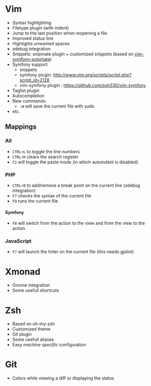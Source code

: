 Vim
===

* Syntax highlighting
* Filetype plugin (with indent)
* Jump to the last position when reopening a file
* Improved status line
* Highlights unwanted spaces
* xdebug integration
* Snippets: snipmate plugin + customized snippets (based on [vim-symfony-snipmate](https://github.com/themouette/vim-symfony-snipmate))
* Symfony support:
    * snippets
    * symfony plugin: http://www.vim.org/scripts/script.php?script_id=2128
    * vim-symfony plugin : https://github.com/soh335/vim-symfony
* Taglist plugin
* Autocompletion
* New commands:
    * `:W` will save the current file with sudo
* etc.


Mappings
--------

### All

* `CTRL+L` to toggle the line numbers
* `CTRL+H` clears the search register
* `F2` will toggle the paste mode (in which autoindent is disabled)


### PHP

* `CTRL+B` to add/remove a break point on the current line (xdebug integration)
* `F7` checks the syntax of the current file
* `F9` runs the current file

#### Symfony

* `F8`  will switch from the action to the view and from the view to the action.


### JavaScript

* `F7` will launch the linter on the current file (this needs gjslint)


Xmonad
======

* Gnome integration
* Some usefull shortcuts


Zsh
===

* Based on oh-my-zsh
* Customized theme
* Git plugin
* Some usefull aliases
* Easy _machine specific_ configuration


Git
===

* Colors while viewing a diff or displaying the status
